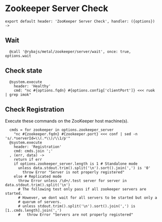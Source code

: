 
# Zookeeper Server Check

    export default header: 'ZooKeeper Server Check', handler: ({options}) ->

## Wait

      @call '@rybajs/metal/zookeeper/server/wait', once: true, options.wait

## Check state

      @system.execute
        header: 'Healthy'
        cmd: "nc #{options.fqdn} #{options.config['clientPort']} <<< ruok | grep imok"

## Check Registration

Execute these commands on the ZooKeeper host machine(s).

      cmds = for zookeeper in options.zookeeper_server
        "nc #{zookeeper.fqdn} #{zookeeper.port} <<< conf | sed -n 's/.*serverId=\\(.*\\)/\\1/p'"
      @system.execute
        header: 'Registration'
        cmd: cmds.join ';'
      , (err, data) ->
        return if err
        if options.zookeeper_server.length is 1 # Standalone mode
          unless data.stdout.trim().split('\n').sort().join(',') is '0'
            throw Error "Server is not properly registered"
        else # Replicated mode
          throw Error unless /\d+/.test server for server in data.stdout.trim().split('\n')
          # The following test only pass if all zookeeper servers are started.
          # However, we dont wait for all servers to be started but only a
          # quorum of servers.
          # unless stdout.trim().split('\n').sort().join(',') is [1..cmds.length].join(',')
          #   throw Error "Servers are not properly registered"
